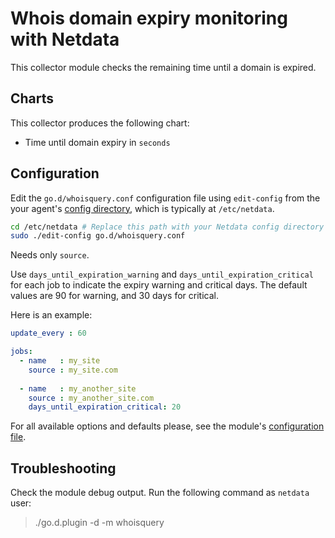 # Whois domain expiry monitoring with Netdata

This collector module checks the remaining time until a domain is expired.

## Charts
This collector produces the following chart:
-   Time until domain expiry in `seconds`

## Configuration
Edit the `go.d/whoisquery.conf` configuration file using `edit-config` from the your agent's [config
directory](/docs/step-by-step/step-04.md#find-your-netdataconf-file), which is typically at `/etc/netdata`.

```bash
cd /etc/netdata # Replace this path with your Netdata config directory
sudo ./edit-config go.d/whoisquery.conf
```
Needs only `source`.

Use `days_until_expiration_warning` and `days_until_expiration_critical` for each job to indicate the expiry warning and critical days. The default values are 90 for warning, and 30 days for critical.

Here is an example:

```yaml
update_every : 60

jobs:
  - name   : my_site
    source : my_site.com
    
  - name   : my_another_site
    source : my_another_site.com
    days_until_expiration_critical: 20

```

For all available options and defaults please, see the module's [configuration file](https://github.com/netdata/go.d.plugin/blob/master/config/go.d/whoisquery.conf).

## Troubleshooting

Check the module debug output. Run the following command as `netdata` user:

> ./go.d.plugin -d -m whoisquery
